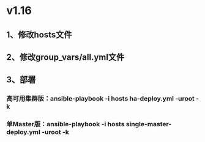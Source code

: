 # v1.16
## 1、修改hosts文件
## 2、修改group_vars/all.yml文件
## 3、部署
### 高可用集群版：ansible-playbook -i hosts ha-deploy.yml -uroot -k
### 单Master版：ansible-playbook -i hosts single-master-deploy.yml -uroot -k
